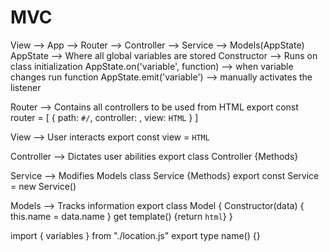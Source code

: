 # MVC

View --> App --> Router --> Controller --> Service --> Models(AppState)
AppState --> Where all global variables are stored
Constructor --> Runs on class initialization
  AppState.on('variable', function) --> when variable changes run function
  AppState.emit('variable') --> manually activates the listener

<!-- SECTION Router -->
  Router --> Contains all controllers to be used from HTML
  export const router = [
    {
      path: `#/`,
      controller: ,
      view: `HTML`
    }
  ]

<!-- SECTION View -->
  View --> User interacts
  export const view = `HTML`

<!-- SECTION Controller -->
  Controller --> Dictates user abilities
  export class Controller {Methods}

<!-- SECTION Service --> 
  Service --> Modifies Models
  class Service {Methods}
  export const Service = new Service()

<!-- SECTION Model -->
  Models --> Tracks information
  export class Model {
    Constructor(data) {
      this.name = data.name
    }
    get template() {return `html`}
  }

<!-- SECTION Import/Export -->
  import { variables } from "./location.js"
  export type name() {}